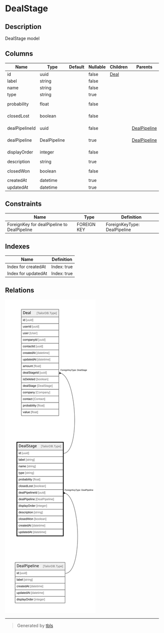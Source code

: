 # DealStage

## Description

DealStage model

## Columns

| Name | Type | Default | Nullable | Children | Parents | Comment |
| ---- | ---- | ------- | -------- | -------- | ------- | ------- |
| id | uuid |  | false | [Deal](Deal.md) |  |  |
| label | string |  | false |  |  | Label |
| name | string |  | false |  |  | Name |
| type | string |  | true |  |  | Stage type |
| probability | float |  | false |  |  | Default probability |
| closedLost | boolean |  | false |  |  | Closed Lost? |
| dealPipelineId | uuid |  | false |  | [DealPipeline](DealPipeline.md) | DealPipeline ID |
| dealPipeline | DealPipeline |  | true |  | [DealPipeline](DealPipeline.md) | Link to the DealPipeline |
| displayOrder | integer |  | false |  |  | Display Order |
| description | string |  | true |  |  | Description |
| closedWon | boolean |  | false |  |  | Closed Won? |
| createdAt | datetime |  | true |  |  | createdAt |
| updatedAt | datetime |  | true |  |  | updatedAt |

## Constraints

| Name | Type | Definition |
| ---- | ---- | ---------- |
| ForeignKey for dealPipeline to DealPipeline | FOREIGN KEY | ForeignKeyType: DealPipeline |

## Indexes

| Name | Definition |
| ---- | ---------- |
| Index for createdAt | Index: true |
| Index for updatedAt | Index: true |

## Relations

![er](DealStage.svg)

---

> Generated by [tbls](https://github.com/k1LoW/tbls)
